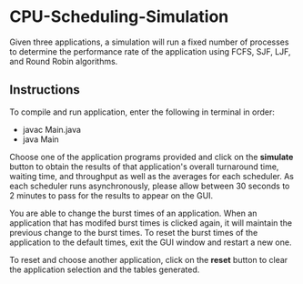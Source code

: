 # CPU-Scheduling-Simulation
Given three applications, a simulation will run a fixed number of processes to determine the performance rate of the application using FCFS, SJF, LJF, and Round Robin algorithms.

## Instructions
To compile and run application, enter the following in terminal in order:
- javac Main.java
- java Main

Choose one of the application programs provided and click on the **simulate** button to obtain the results of that application's overall turnaround time, waiting time, and throughput as well as the averages for each scheduler. As each scheduler runs asynchronously, please allow between 30 seconds to 2 minutes to pass for the results to appear on the GUI.

You are able to change the burst times of an application. When an application that has modifed burst times is clicked again, it will maintain the previous change to the burst times. To reset the burst times of the application to the default times, exit the GUI window and restart a new one. 

To reset and choose another application, click on the  **reset** button to clear the application selection and the tables generated.
